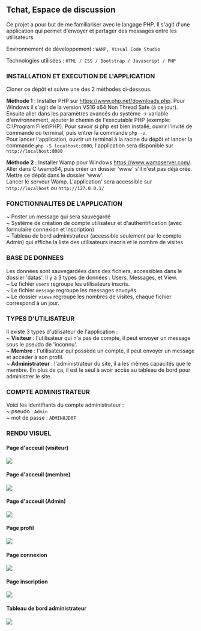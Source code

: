 ## Tchat, Espace de discussion
  
Ce projet a pour but de me familiariser avec le langage PHP.
Il s'agit d'une application qui permet d'envoyer et partager des messages entre les utilisateurs.
  
Environnement de développement :
``WAMP, Visual Code Studio``
  
Technologies utilisées :
``HTML / CSS / Bootstrap / Javascript / PHP``
  
### INSTALLATION ET EXECUTION DE L'APPLICATION
  
Cloner ce dépôt et suivre une des 2 méthodes ci-dessous.  
  
__Méthode 1__ : Installer PHP sur https://www.php.net/downloads.php. Pour Windows il s'agit de la version VS16 x64 Non Thread Safe (à ce jour). Ensuite aller dans les paramètres avancés du système -> variable d'environnement, ajouter le chemin de l'executable PHP (exemple: C:\Program Files\PHP).
Pour savoir si php est bien installé, ouvrir l'invité de commande ou terminal, puis entrer la commande ``php -v``.  
Pour lancer l'application, ouvrir un terminal à la racine du dépôt et lancer la commande ``php -S localhost:8000``, l'application sera disponible sur ``http://localhost:8000``

__Méthode 2__ : Installer Wamp pour Windows https://www.wampserver.com/. Aller dans C:\wamp64, puis créer un dossier 'www' s'il n'est pas déjà crée. Mettre ce dépôt dans le dossier 'www'.  
Lancer le serveur Wamp. L'application' sera accessible sur ``http://localhost`` ou ``http://127.0.0.1/``

### FONCTIONNALITES DE L'APPLICATION
~ Poster un message qui sera sauvegardé  
~ Système de création de compte utilisateur et d'authentification (avec formulaire connexion et inscription)  
~ Tableau de bord administrateur (accessible seulement par le compte Admin) qui affiche la liste des utilisateurs inscris et le nombre de visites

### BASE DE DONNEES
Les données sont sauvegardées dans des fichiers, accessibles dans le dossier 'datas'.
Il y a 3 types de données : Users, Messages, et View.  
~ Le fichier `users` regroupe les utilisateurs inscris.  
~ Le fichier `message` regroupe les messages envoyés.  
~ Le dossier `views` regroupe les nombres de visites, chaque fichier correspond à un jour.

### TYPES D'UTILISATEUR
Il existe 3 types d'utilisateur de l'application :  
~ __Visiteur__ : l'utilisateur qui n'a pas de compte, il peut envoyer un message sous le pseudo de 'inconnu'.  
~ __Membre__ : l'utilisateur qui possède un compte, il peut envoyer un message et accéder à son profil.  
~ __Administrateur__ : l'administrateur du site, il a les mêmes capacités que le membre. En plus de ça, il est le seul à avoir accès au tableau de bord pour administrer le site.

### COMPTE ADMINISTRATEUR
Voici les identifiants du compte administrateur :  
~ pseudo : `Admin`  
~ mot de passe : `ADMIN8JD0F`


### RENDU VISUEL

#### Page d'acceuil (visiteur)
![](<https://i.ibb.co/gyC7279/home-1.jpg>)

#### Page d'acceuil (membre)
![](<https://i.ibb.co/GQV1VfT/home-2.jpg>)

#### Page d'acceuil (Admin)
![](<https://i.ibb.co/wMkH1Nc/home-3.jpg>)

#### Page profil
![](<https://i.ibb.co/f1PJm7B/profile.jpg>)

#### Page connexion
![](<https://i.ibb.co/Sm7FJ41/login.jpg>)

#### Page inscription
![](<https://i.ibb.co/qYdYTKf/signup.jpg>)

#### Tableau de bord administrateur
![](<https://i.ibb.co/LJVXp5V/dashboard.jpg>)


<!-- 
Améliorations :
- ajouter un trie pour les utilisateurs (date d'inscription, ordre alpha)
- operation CRUD user
- operation CRUD post
-->
